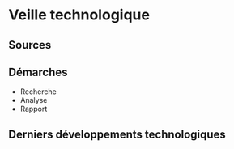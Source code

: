 # Veille technologique

## Sources

## Démarches

* Recherche
* Analyse
* Rapport

## Derniers développements technologiques
